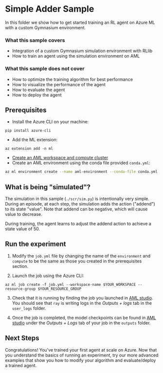# Simple Adder Sample

In this folder we show how to get started training an RL agent on Azure ML
with a custom Gymnasium environment.

### What this sample covers

- Integration of a custom Gymnasium simulation environment with RLlib
- How to train an agent using the simulation environment on AML

### What this sample does not cover

- How to optimize the training algorithm for best performance
- How to visualize the performance of the agent
- How to evaluate the agent
- How to deploy the agent

## Prerequisites

- Install the Azure CLI on your machine:
```
pip install azure-cli
```
- Add the ML extension:
```
az extension add -n ml
```
- [Create an AML workspace and compute cluster](https://azure.github.io/plato/#create-azure-resources)
- Create an AML environment using the conda file provided ``conda.yml``:
```bash
az ml environment create --name aml-environment --conda-file conda.yml --image mcr.microsoft.com/azureml/openmpi4.1.0-ubuntu20.04 --resource-group $YOUR_RESOURCE_GROUP --workspace-name $YOUR_WORKSPACE
```

## What is being "simulated"?
The simulation in this sample (`./scr/sim.py`) is intentionally very simple. During an episode, at each step, the simulation adds the action ("addend") to its state "value". Note that addend can be negative, which will cause value to decrease.

During training, the agent learns to adjust the addend action to achieve a state value of 50.

## Run the experiment

1. Modify the ``job.yml`` file by changing the name of the ``environment`` and ``compute`` to be the
same as those you created in the prerequisites section.

2. Launch the job using the Azure CLI:
```
az ml job create -f job.yml --workspace-name $YOUR_WORKSPACE --resource-group $YOUR_RESOURCE_GROUP
```

3. Check that it is running by finding the job you launched in [AML studio](https://ml.azure.com/). You should see that ``ray`` is writing logs in the *Outputs + logs* tab in the ``user_logs`` folder.

4. Once the job is completed, the model checkpoints can be found in [AML studio](https://ml.azure.com/) under the *Outputs + Logs* tab of your job in the ``outputs`` folder.

## Next Steps
Congratulations! You've trained your first agent at scale on Azure. Now that you understand the basics of running an experiment, try our more advanced examples that show you how to modify your algorithm and evaluate/deploy a trained agent.
